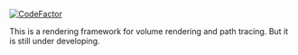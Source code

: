 [![CodeFactor](https://www.codefactor.io/repository/github/cad420/visualman/badge)](https://www.codefactor.io/repository/github/cad420/visualman)

This is a rendering framework for volume rendering and path tracing. But it is still under developing.
